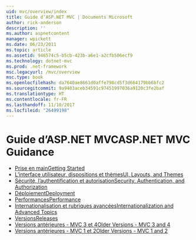 ```yaml
---
uid: mvc/overview/index
title: Guide d’ASP.NET MVC | Documents Microsoft
author: rick-anderson
description: ''
ms.author: aspnetcontent
manager: wpickett
ms.date: 06/23/2011
ms.topic: article
ms.assetid: 946574c5-b5cb-423b-a6e1-a2cfb506ecf9
ms.technology: dotnet-mvc
ms.prod: .net-framework
msc.legacyurl: /mvc/overview
msc.type: book
ms.openlocfilehash: da7640ae8661d0affe798cd5f3d664179bb6bfc2
ms.sourcegitcommit: 9a9483aceb34591c97451997036a9120c3fe2baf
ms.translationtype: HT
ms.contentlocale: fr-FR
ms.lasthandoff: 11/10/2017
ms.locfileid: "26499198"
---
```

<a name="aspnet-mvc-guidance"></a><span data-ttu-id="a74c4-102">Guide d’ASP.NET MVC</span><span class="sxs-lookup"><span data-stu-id="a74c4-102">ASP.NET MVC Guidance</span></span>
====================
- [<span data-ttu-id="a74c4-103">Prise en main</span><span class="sxs-lookup"><span data-stu-id="a74c4-103">Getting Started</span></span>](getting-started/index.md)
- [<span data-ttu-id="a74c4-104">L’interface utilisateur, dispositions et thèmes</span><span class="sxs-lookup"><span data-stu-id="a74c4-104">UI, Layouts, and Themes</span></span>](views/index.md)
- [<span data-ttu-id="a74c4-105">Sécurité, l’authentification et autorisation</span><span class="sxs-lookup"><span data-stu-id="a74c4-105">Security, Authentication, and Authorization</span></span>](security/index.md)
- [<span data-ttu-id="a74c4-106">Déploiement</span><span class="sxs-lookup"><span data-stu-id="a74c4-106">Deployment</span></span>](deployment/index.md)
- [<span data-ttu-id="a74c4-107">Performances</span><span class="sxs-lookup"><span data-stu-id="a74c4-107">Performance</span></span>](performance/index.md)
- [<span data-ttu-id="a74c4-108">Internationalisation et rubriques avancées</span><span class="sxs-lookup"><span data-stu-id="a74c4-108">Internationalization and Advanced Topics</span></span>](advanced/index.md)
- [<span data-ttu-id="a74c4-109">Versions</span><span class="sxs-lookup"><span data-stu-id="a74c4-109">Releases</span></span>](releases/index.md)
- [<span data-ttu-id="a74c4-110">Versions antérieures - MVC 3 et 4</span><span class="sxs-lookup"><span data-stu-id="a74c4-110">Older Versions - MVC 3 and 4</span></span>](older-versions/index.md)
- [<span data-ttu-id="a74c4-111">Versions antérieures - MVC 1 et 2</span><span class="sxs-lookup"><span data-stu-id="a74c4-111">Older Versions - MVC 1 and 2</span></span>](older-versions-1/index.md)
